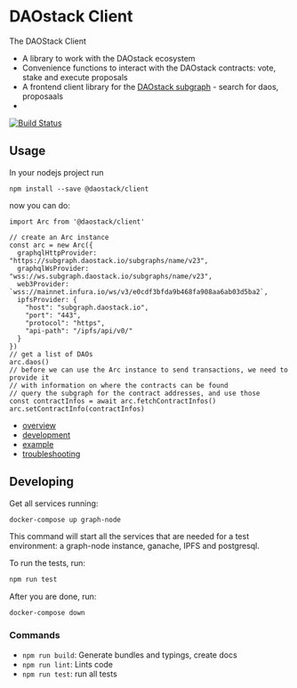 # DAOstack Client

The DAOStack Client  
* A library to work with the DAOstack ecosystem
* Convenience functions to interact with the DAOstack contracts: vote, stake and execute proposals
* A frontend client library for the [DAOstack subgraph](https://github.com/daostack/subgraph) - search for daos, proposaals
*

[![Build Status](https://travis-ci.com/daostack/client.svg?token=aXt9zApRNkfx8zDMypWx&branch=master)](https://travis-ci.com/daostack/client)

## Usage

In your nodejs project run

```
npm install --save @daostack/client
```
now you can do:
```
import Arc from '@daostack/client'

// create an Arc instance
const arc = new Arc({
  graphqlHttpProvider: "https://subgraph.daostack.io/subgraphs/name/v23",
  graphqlWsProvider: "wss://ws.subgraph.daostack.io/subgraphs/name/v23",
  web3Provider: `wss://mainnet.infura.io/ws/v3/e0cdf3bfda9b468fa908aa6ab03d5ba2`,
  ipfsProvider: {
    "host": "subgraph.daostack.io",
    "port": "443",
    "protocol": "https",
    "api-path": "/ipfs/api/v0/"
  }
})
// get a list of DAOs
arc.daos()
// before we can use the Arc instance to send transactions, we need to provide it
// with information on where the contracts can be found
// query the subgraph for the contract addresses, and use those
const contractInfos = await arc.fetchContractInfos()
arc.setContractInfo(contractInfos)

```

* [overview](./documentation/overview.md)
* [development](./documentation/development.md)
* [example](./documentation/example-session.md)
* [troubleshooting](./documentation/troubleshooting.md)

## Developing

Get all services running:

```sh
docker-compose up graph-node
```

This command will start all the services that are needed for a test environment: a graph-node instance, ganache, IPFS and postgresql.


To run the tests, run:
```sh
npm run test
```

After you are done, run:
```
docker-compose down
```


### Commands


 - `npm run build`: Generate bundles and typings, create docs
 - `npm run lint`: Lints code
 - `npm run test`: run all tests
